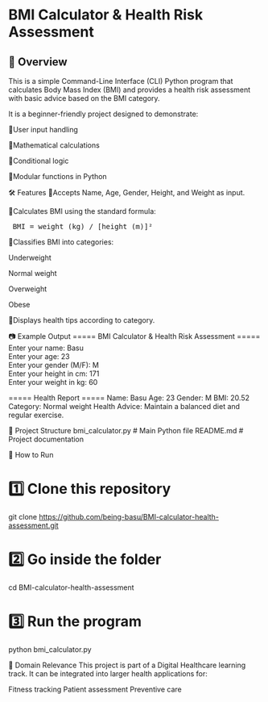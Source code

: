 # BMI Calculator & Health Risk Assessment
## 📌 Overview
This is a simple Command-Line Interface (CLI) Python program that calculates Body Mass Index (BMI) and provides a health risk assessment with basic advice based on the BMI category.

It is a beginner-friendly project designed to demonstrate:

🔹User input handling

🔹Mathematical calculations

🔹Conditional logic

🔹Modular functions in Python

🛠 Features
🔹Accepts Name, Age, Gender, Height, and Weight as input.

🔹Calculates BMI using the standard formula:

<pre> BMI = weight (kg) / [height (m)]² </pre>

🔘Classifies BMI into categories:

Underweight

Normal weight

Overweight

Obese

🔹Displays health tips according to category.

📷 Example Output
===== BMI Calculator & Health Risk Assessment =====
Enter your name: Basu <br>
Enter your age: 23 <br>
Enter your gender (M/F): M <br>
Enter your height in cm: 171 <br>
Enter your weight in kg: 60 <br>

===== Health Report =====
Name: Basu
Age: 23
Gender: M
BMI: 20.52
Category: Normal weight
Health Advice: Maintain a balanced diet and regular exercise.

📂 Project Structure
bmi_calculator.py   # Main Python file
README.md           # Project documentation

🚀 How to Run
# 1️⃣ Clone this repository
git clone https://github.com/being-basu/BMI-calculator-health-assessment.git

# 2️⃣ Go inside the folder
cd BMI-calculator-health-assessment

# 3️⃣ Run the program
python bmi_calculator.py

🏥 Domain Relevance
This project is part of a Digital Healthcare learning track.
It can be integrated into larger health applications for:

Fitness tracking
Patient assessment
Preventive care


